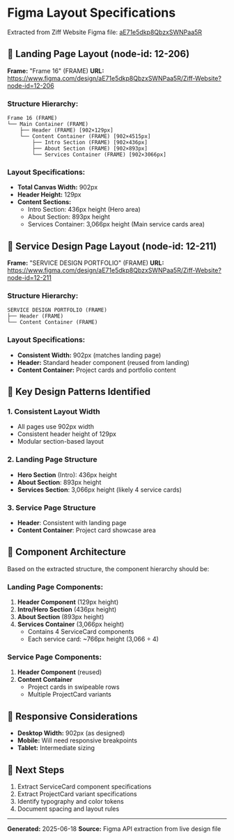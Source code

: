 # Figma Layout Specifications

Extracted from Ziff Website Figma file: [aE71e5dkp8QbzxSWNPaa5R](https://www.figma.com/design/aE71e5dkp8QbzxSWNPaa5R/Ziff-Website)

## 📄 Landing Page Layout (node-id: 12-206)

**Frame:** "Frame 16" (FRAME)
**URL:** https://www.figma.com/design/aE71e5dkp8QbzxSWNPaa5R/Ziff-Website?node-id=12-206

### Structure Hierarchy:
```
Frame 16 (FRAME)
└── Main Container (FRAME)
    ├── Header (FRAME) [902×129px]
    └── Content Container (FRAME) [902×4515px]
        ├── Intro Section (FRAME) [902×436px]
        ├── About Section (FRAME) [902×893px]
        └── Services Container (FRAME) [902×3066px]
```

### Layout Specifications:
- **Total Canvas Width:** 902px
- **Header Height:** 129px
- **Content Sections:**
  - Intro Section: 436px height (Hero area)
  - About Section: 893px height
  - Services Container: 3,066px height (Main service cards area)

## 📄 Service Design Page Layout (node-id: 12-211)

**Frame:** "SERVICE DESIGN PORTFOLIO" (FRAME)
**URL:** https://www.figma.com/design/aE71e5dkp8QbzxSWNPaa5R/Ziff-Website?node-id=12-211

### Structure Hierarchy:
```
SERVICE DESIGN PORTFOLIO (FRAME)
├── Header (FRAME)
└── Content Container (FRAME)
```

### Layout Specifications:
- **Consistent Width:** 902px (matches landing page)
- **Header:** Standard header component (reused from landing)
- **Content Container:** Project cards and portfolio content

## 🎯 Key Design Patterns Identified

### 1. **Consistent Layout Width**
- All pages use 902px width
- Consistent header height of 129px
- Modular section-based layout

### 2. **Landing Page Structure**
- **Hero Section** (Intro): 436px height
- **About Section**: 893px height  
- **Services Section**: 3,066px height (likely 4 service cards)

### 3. **Service Page Structure**
- **Header**: Consistent with landing page
- **Content Container**: Project card showcase area

## 🧩 Component Architecture

Based on the extracted structure, the component hierarchy should be:

### Landing Page Components:
1. **Header Component** (129px height)
2. **Intro/Hero Section** (436px height)
3. **About Section** (893px height)
4. **Services Container** (3,066px height)
   - Contains 4 ServiceCard components
   - Each service card: ~766px height (3,066 ÷ 4)

### Service Page Components:
1. **Header Component** (reused)
2. **Content Container**
   - Project cards in swipeable rows
   - Multiple ProjectCard variants

## 📱 Responsive Considerations

- **Desktop Width:** 902px (as designed)
- **Mobile:** Will need responsive breakpoints
- **Tablet:** Intermediate sizing

## 🎨 Next Steps

1. Extract ServiceCard component specifications
2. Extract ProjectCard variant specifications  
3. Identify typography and color tokens
4. Document spacing and layout rules

---

**Generated:** 2025-06-18
**Source:** Figma API extraction from live design file 